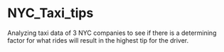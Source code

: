 # NYC_Taxi_tips
Analyzing taxi data of 3 NYC companies to see if there is a determining factor for what rides will result in the highest tip for the driver.
